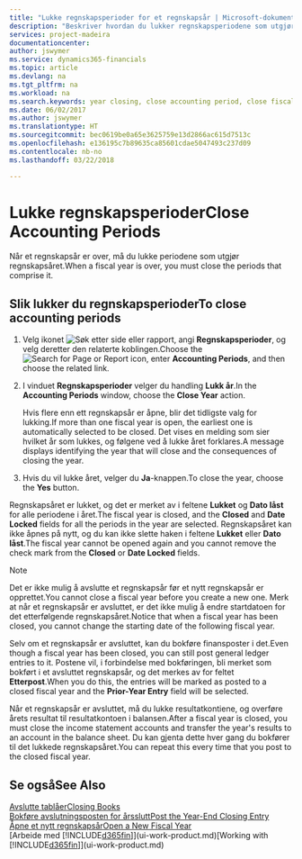 ```yaml
---
title: "Lukke regnskapsperioder for et regnskapsår | Microsoft-dokumentasjon"
description: "Beskriver hvordan du lukker regnskapsperiodene som utgjør regnskapsåret."
services: project-madeira
documentationcenter: 
author: jswymer
ms.service: dynamics365-financials
ms.topic: article
ms.devlang: na
ms.tgt_pltfrm: na
ms.workload: na
ms.search.keywords: year closing, close accounting period, close fiscal year, bank account detailed trial balance
ms.date: 06/02/2017
ms.author: jswymer
ms.translationtype: HT
ms.sourcegitcommit: bec0619be0a65e3625759e13d2866ac615d7513c
ms.openlocfilehash: e136195c7b89635ca85601cdae5047493c237d09
ms.contentlocale: nb-no
ms.lasthandoff: 03/22/2018

---
```

# <a name="close-accounting-periods"></a><span data-ttu-id="58d2d-103">Lukke regnskapsperioder</span><span class="sxs-lookup"><span data-stu-id="58d2d-103">Close Accounting Periods</span></span>
<span data-ttu-id="58d2d-104">Når et regnskapsår er over, må du lukke periodene som utgjør regnskapsåret.</span><span class="sxs-lookup"><span data-stu-id="58d2d-104">When a fiscal year is over, you must close the periods that comprise it.</span></span>

## <a name="to-close-accounting-periods"></a><span data-ttu-id="58d2d-105">Slik lukker du regnskapsperioder</span><span class="sxs-lookup"><span data-stu-id="58d2d-105">To close accounting periods</span></span>
1. <span data-ttu-id="58d2d-106">Velg ikonet ![Søk etter side eller rapport](media/ui-search/search_small.png "Søk etter side eller rapport"), angi **Regnskapsperioder**, og velg deretter den relaterte koblingen.</span><span class="sxs-lookup"><span data-stu-id="58d2d-106">Choose the ![Search for Page or Report](media/ui-search/search_small.png "Search for Page or Report icon") icon, enter **Accounting Periods**, and then choose the related link.</span></span>
2. <span data-ttu-id="58d2d-107">I vinduet **Regnskapsperioder** velger du handling **Lukk år**.</span><span class="sxs-lookup"><span data-stu-id="58d2d-107">In the **Accounting Periods** window, choose the **Close Year** action.</span></span>

    <span data-ttu-id="58d2d-108">Hvis flere enn ett regnskapsår er åpne, blir det tidligste valg for lukking.</span><span class="sxs-lookup"><span data-stu-id="58d2d-108">If more than one fiscal year is open, the earliest one is automatically selected to be closed.</span></span> <span data-ttu-id="58d2d-109">Det vises en melding som sier hvilket år som lukkes, og følgene ved å lukke året forklares.</span><span class="sxs-lookup"><span data-stu-id="58d2d-109">A message displays identifying the year that will close and the consequences of closing the year.</span></span>
3. <span data-ttu-id="58d2d-110">Hvis du vil lukke året, velger du **Ja**-knappen.</span><span class="sxs-lookup"><span data-stu-id="58d2d-110">To close the year, choose the **Yes** button.</span></span>

<span data-ttu-id="58d2d-111">Regnskapsåret er lukket, og det er merket av i feltene **Lukket** og **Dato låst** for alle periodene i året.</span><span class="sxs-lookup"><span data-stu-id="58d2d-111">The fiscal year is closed, and the **Closed** and **Date Locked** fields for all the periods in the year are selected.</span></span> <span data-ttu-id="58d2d-112">Regnskapsåret kan ikke åpnes på nytt, og du kan ikke slette haken i feltene **Lukket** eller **Dato låst**.</span><span class="sxs-lookup"><span data-stu-id="58d2d-112">The fiscal year cannot be opened again and you cannot remove the check mark from the **Closed** or **Date Locked** fields.</span></span>

> [!NOTE]  
>   <span data-ttu-id="58d2d-113">Det er ikke mulig å avslutte et regnskapsår før et nytt regnskapsår er opprettet.</span><span class="sxs-lookup"><span data-stu-id="58d2d-113">You cannot close a fiscal year before you create a new one.</span></span> <span data-ttu-id="58d2d-114">Merk at når et regnskapsår er avsluttet, er det ikke mulig å endre startdatoen for det etterfølgende regnskapsåret.</span><span class="sxs-lookup"><span data-stu-id="58d2d-114">Notice that when a fiscal year has been closed, you cannot change the starting date of the following fiscal year.</span></span>

<span data-ttu-id="58d2d-115">Selv om et regnskapsår er avsluttet, kan du bokføre finansposter i det.</span><span class="sxs-lookup"><span data-stu-id="58d2d-115">Even though a fiscal year has been closed, you can still post general ledger entries to it.</span></span> <span data-ttu-id="58d2d-116">Postene vil, i forbindelse med bokføringen, bli merket som bokført i et avsluttet regnskapsår, og det merkes av for feltet **Etterpost**.</span><span class="sxs-lookup"><span data-stu-id="58d2d-116">When you do this, the entries will be marked as posted to a closed fiscal year and the **Prior-Year Entry** field will be selected.</span></span>

<span data-ttu-id="58d2d-117">Når et regnskapsår er avsluttet, må du lukke resultatkontiene, og overføre årets resultat til resultatkontoen i balansen.</span><span class="sxs-lookup"><span data-stu-id="58d2d-117">After a fiscal year is closed, you must close the income statement accounts and transfer the year's results to an account in the balance sheet.</span></span> <span data-ttu-id="58d2d-118">Du kan gjenta dette hver gang du bokfører til det lukkede regnskapsåret.</span><span class="sxs-lookup"><span data-stu-id="58d2d-118">You can repeat this every time that you post to the closed fiscal year.</span></span>

## <a name="see-also"></a><span data-ttu-id="58d2d-119">Se også</span><span class="sxs-lookup"><span data-stu-id="58d2d-119">See Also</span></span>
[<span data-ttu-id="58d2d-120">Avslutte tablåer</span><span class="sxs-lookup"><span data-stu-id="58d2d-120">Closing Books</span></span>](year-close-books.md)  
[<span data-ttu-id="58d2d-121">Bokføre avslutningsposten for årsslutt</span><span class="sxs-lookup"><span data-stu-id="58d2d-121">Post the Year-End Closing Entry</span></span>](year-how-post-year-end-close-entry.md)  
[<span data-ttu-id="58d2d-122">Åpne et nytt regnskapsår</span><span class="sxs-lookup"><span data-stu-id="58d2d-122">Open a New Fiscal Year</span></span>](finance-how-open-new-fiscal-year.md)  
<span data-ttu-id="58d2d-123">[Arbeide med [!INCLUDE[d365fin](includes/d365fin_md.md)]](ui-work-product.md)</span><span class="sxs-lookup"><span data-stu-id="58d2d-123">[Working with [!INCLUDE[d365fin](includes/d365fin_md.md)]](ui-work-product.md)</span></span>

